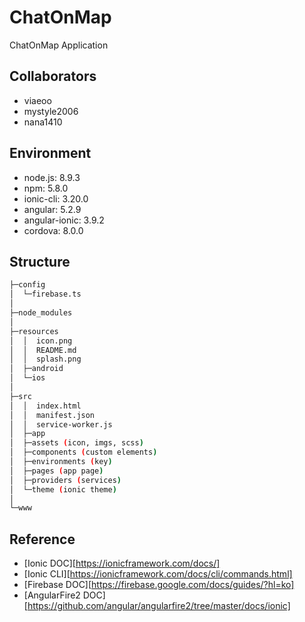 # ChatOnMap

ChatOnMap Application

## Collaborators

- viaeoo
- mystyle2006
- nana1410

## Environment

- node.js: 8.9.3
- npm: 5.8.0
- ionic-cli: 3.20.0
- angular: 5.2.9
- angular-ionic: 3.9.2
- cordova: 8.0.0

## Structure

```sh
├─config
│  └─firebase.ts
│
├─node_modules
│
├─resources
│  │  icon.png
│  │  README.md
│  │  splash.png
│  ├─android
│  └─ios
│
├─src
│  │  index.html
│  │  manifest.json
│  │  service-worker.js
│  ├─app
│  ├─assets (icon, imgs, scss)
│  ├─components (custom elements)
│  ├─environments (key)
│  ├─pages (app page)
│  ├─providers (services)
│  └─theme (ionic theme)
│
└─www
```

## Reference

- [Ionic DOC][https://ionicframework.com/docs/]
- [Ionic CLI][https://ionicframework.com/docs/cli/commands.html]
- [Firebase DOC][https://firebase.google.com/docs/guides/?hl=ko]
- [AngularFire2 DOC][https://github.com/angular/angularfire2/tree/master/docs/ionic]
